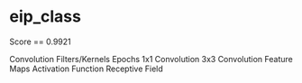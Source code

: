 # eip_class
Score == 0.9921


Convolution
Filters/Kernels
Epochs
1x1 Convolution
3x3 Convolution
Feature Maps
Activation Function
Receptive Field
